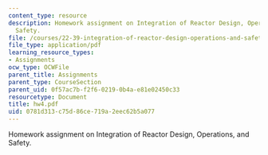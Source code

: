 ```yaml
---
content_type: resource
description: Homework assignment on Integration of Reactor Design, Operations, and
  Safety.
file: /courses/22-39-integration-of-reactor-design-operations-and-safety-fall-2006/0781d313c75d86ce719a2eec62b5a077_hw4.pdf
file_type: application/pdf
learning_resource_types:
- Assignments
ocw_type: OCWFile
parent_title: Assignments
parent_type: CourseSection
parent_uid: 0f57ac7b-f2f6-0219-0b4a-e81e02450c33
resourcetype: Document
title: hw4.pdf
uid: 0781d313-c75d-86ce-719a-2eec62b5a077
---
```

Homework assignment on Integration of Reactor Design, Operations, and Safety.

